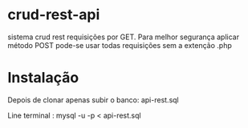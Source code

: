 # crud-rest-api
sistema crud rest requisições por GET. Para melhor segurança aplicar método POST
pode-se usar todas requisições sem a extenção .php






# Instalação

Depois de clonar apenas subir o banco: api-rest.sql

Line terminal : mysql -u <user> -p <banco> <  api-rest.sql
